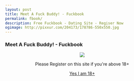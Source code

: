 ```yaml
---
layout: post
title: Meet A Fuck Buddy! - Fuckbook
permalink: fbook/
description: Free Fuckbook - Dating Site - Regiser Now
ogimage: http://pixxur.com/204173/178786-550x550.jpg
---
```


<div class="jumbotron">
 <h3>Meet A Fuck Buddy! - Fuckbook</h3>
  <center><img src="http://pixxur.com/204173/178786-550x550.jpg" /><br/>
   <p>Please Register on this site if you're above 18+ </p>
  <a class="btn btn-primary btn-lg" href="http://trkur.com/204173/15695" role="button"> Yes I am 18+ </a><br/></center>
</div>
